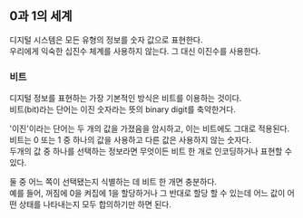 ## 0과 1의 세계

디지털 시스템은 모든 유형의 정보를 숫자 값으로 표현한다.<br>
우리에게 익숙한 십진수 체계를 사용하지 않는다. 그 대신 이진수를 사용한다.

### 비트

디지털 정보를 표현하는 가장 기본적인 방식은 비트를 이용하는 것이다.<br>
비트(bit)라는 단어는 이진 숫자라는 뜻의 binary digit를 축약한거다.

'이진'이라는 단어는 두 개의 값을 가졌음을 암시하고, 이는 비트에도 그대로 적용된다.<br>
비트는 0 또는 1 중 하나의 값을 사용하고 다른 값은 사용하지 않는 숫자다.<br>
두개의 값 중 하나를 선택하는 정보라면 무엇이든 비트 한 개로 인코딩하거나 표현할 수 있다.<br>

둘 중 어느 쪽이 선택됐는지 식별하는 데 비트 한 개면 충분하다. <br>
예를 들어, 꺼짐에 0을 켜집에 1을 할당하거나 그 반대로 할당 할 수 있는데 어느 값이 어떤 상태를 나타내는지 모두 합의하기만 하면 된다.
